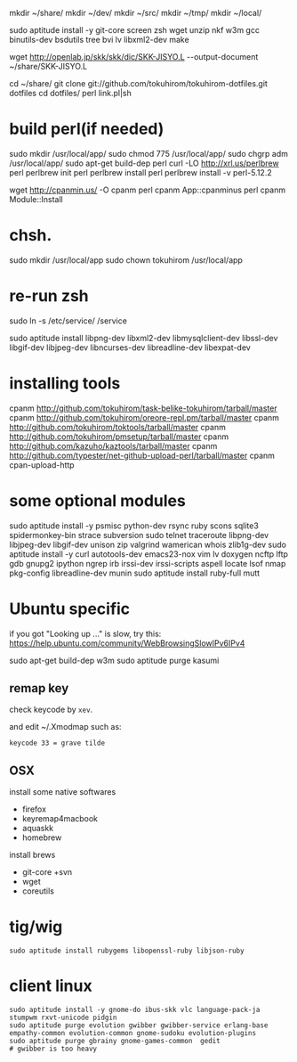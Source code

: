 mkdir ~/share/
mkdir ~/dev/
mkdir ~/src/
mkdir ~/tmp/
mkdir ~/local/

sudo aptitude install -y git-core screen zsh wget unzip nkf w3m gcc binutils-dev bsdutils tree bvi lv libxml2-dev make

wget http://openlab.jp/skk/skk/dic/SKK-JISYO.L --output-document ~/share/SKK-JISYO.L

cd ~/share/
git clone git://github.com/tokuhirom/tokuhirom-dotfiles.git dotfiles
cd dotfiles/
perl link.pl|sh

# build perl(if needed)
sudo mkdir /usr/local/app/
sudo chmod 775 /usr/local/app/
sudo chgrp adm /usr/local/app/
sudo apt-get build-dep perl
curl -LO http://xrl.us/perlbrew
perl perlbrew init
perl perlbrew install
perl perlbrew install -v perl-5.12.2

wget http://cpanmin.us/ -O cpanm
perl cpanm App::cpanminus
perl cpanm Module::Install

# chsh.

sudo mkdir /usr/local/app
sudo chown tokuhirom /usr/local/app

# re-run zsh

sudo ln -s /etc/service/ /service

sudo aptitude install libpng-dev libxml2-dev libmysqlclient-dev libssl-dev libgif-dev libjpeg-dev libncurses-dev libreadline-dev libexpat-dev

# installing tools
cpanm http://github.com/tokuhirom/task-belike-tokuhirom/tarball/master
cpanm http://github.com/tokuhirom/oreore-repl.pm/tarball/master
cpanm http://github.com/tokuhirom/toktools/tarball/master
cpanm http://github.com/tokuhirom/pmsetup/tarball/master
cpanm http://github.com/kazuho/kaztools/tarball/master
cpanm http://github.com/typester/net-github-upload-perl/tarball/master
cpanm cpan-upload-http

# some optional modules
sudo aptitude install -y psmisc python-dev rsync ruby scons sqlite3 spidermonkey-bin strace subversion sudo telnet traceroute libpng-dev libjpeg-dev libgif-dev unison zip valgrind wamerican whois zlib1g-dev
sudo aptitude install -y curl autotools-dev emacs23-nox vim lv doxygen ncftp lftp gdb gnupg2 ipython ngrep irb irssi-dev irssi-scripts aspell locate lsof nmap pkg-config libreadline-dev munin
sudo aptitude install ruby-full mutt

Ubuntu specific
==============

if you got "Looking up ..." is slow, try this:
https://help.ubuntu.com/community/WebBrowsingSlowIPv6IPv4

sudo apt-get  build-dep w3m
sudo aptitude purge kasumi

remap key
---------
check keycode by `xev`.

and edit ~/.Xmodmap such as:

    keycode 33 = grave tilde

OSX
---

install some native softwares
- firefox
- keyremap4macbook
- aquaskk
- homebrew

install brews
- git-core +svn
- wget
- coreutils

tig/wig
==========

    sudo aptitude install rubygems libopenssl-ruby libjson-ruby

client linux
=============

    sudo aptitude install -y gnome-do ibus-skk vlc language-pack-ja stumpwm rxvt-unicode pidgin
    sudo aptitude purge evolution gwibber gwibber-service erlang-base empathy-common evolution-common gnome-sudoku evolution-plugins
    sudo aptitude purge gbrainy gnome-games-common  gedit
    # gwibber is too heavy


